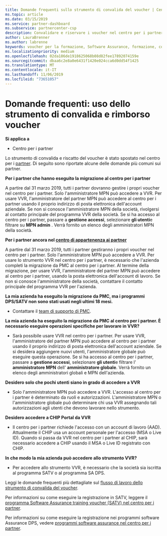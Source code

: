 ```yaml
---
title: Domande frequenti sullo strumento di convalida del voucher | Centro per i partner
ms.topic: article
ms.date: 03/15/2019
ms.service: partner-dashboard
ms.subservice: partnercenter-csp
description: Convalidare e riservare i voucher nel centro per i partner
author: LauraBrenner
ms.author: labrenne
keywords: voucher per la formazione, Software Assurance, formazione, convalidare i voucher, riservare un voucher
ms.localizationpriority: medium
ms.openlocfilehash: 02da186de1918625068b08d82fee17892074159e
ms.sourcegitcommit: dbaa6c2e8a0e6431f1420e024cca6d0dd54f1425
ms.translationtype: MT
ms.contentlocale: it-IT
ms.lasthandoff: 11/06/2019
ms.locfileid: "73651057"
---
```

# <a name="faq-using-the-voucher-validation-and-redemption-tool"></a>Domande frequenti: uso dello strumento di convalida e rimborso voucher 

**Si applica a**

- Centro per i partner

Lo strumento di convalida e riscatto del voucher è stato spostato nel centro per i [partner](https://partner.microsoft.com/pcv/dashboard/overview). Di seguito sono riportate alcune delle domande più comuni sui partner. 

**Per i partner che hanno eseguito la migrazione al centro per i partner**

 A partire dal 31 marzo 2019, tutti i partner dovranno gestire i propri voucher nel centro per i partner. Solo l'amministratore MPN può accedere a VVR. Per usare VVR, l'amministratore del partner MPN può accedere al centro per i partner usando il proprio indirizzo di posta elettronica dell'account aziendale. Se non si conosce l'amministratore MPN della società, rivolgersi al contatto principale del programma VVR della società.  Se si ha accesso al centro per i partner, passare a **gestione accessi**, selezionare **gli utenti**e filtrare su **MPN admin** . Verrà fornito un elenco degli amministratori MPN della società.  

**Per i partner ancora nel [centro di appartenenza ai partner](https://partner.microsoft.com/)**

A partire dal 31 marzo 2019, tutti i partner gestiranno i propri voucher nel centro per i partner. Solo l'amministratore MPN può accedere a VVR. Per usare lo strumento VVR nel centro per i partner, è necessario che l'azienda completi la migrazione da PMC al centro per i partner. Al termine della migrazione, per usare VVR, l'amministratore del partner MPN può accedere al centro per i partner, usando la posta elettronica dell'account di lavoro. Se non si conosce l'amministratore della società, contattare il contatto principale del programma VVR per l'azienda.  


**La mia azienda ha eseguito la migrazione da PMC, ma i programmi DPS/SATV non sono stati usati negli ultimi 18 mesi.**

- Contattare il [team di supporto di PMC](mailto:proghelp@microsoft.com). 


**La mia azienda ha eseguito la migrazione da PMC al centro per i partner. È necessario eseguire operazioni specifiche per lavorare in VVR?** 

- Sarà possibile usare VVR nel centro per i partner.  Per usare VVR, l'amministratore del partner MPN può accedere al centro per i partner usando il proprio indirizzo di posta elettronica dell'account aziendale. Se si desidera aggiungere nuovi utenti, l'amministratore globale può eseguire questa operazione. Se si ha accesso al centro per i partner, passare a **gestione accessi**, selezionare **gli utenti**e filtrare l' **amministratore MPN** dell' **amministratore globale**. Verrà fornito un elenco degli amministratori globali e MPN dell'azienda.  

**Desidero solo che pochi utenti siano in grado di accedere a VVR**

- Solo l'amministratore MPN può accedere a VVR. L'accesso al centro per i partner è determinato da ruoli e autorizzazioni. L'amministratore MPN o l'amministratore globale può determinare chi usa VVR assegnando tali autorizzazioni agli utenti che devono lavorare nello strumento.

**Desidero accedere a CHIP Portal da VVR**

- Il centro per i partner richiede l'accesso con un account di lavoro (AAD).  Attualmente il CHIP usa un account personale per l'accesso (MSA o Live ID).  Quando si passa da VVR nel centro per i partner al CHIP, sarà necessario accedere a CHIP usando il MSA o Live ID registrato con CHIP.

**In che modo la mia azienda può accedere allo strumento VVR?**

- Per accedere allo strumento VVR, è necessario che la società sia iscritta al programma SATV o al programma SA DPS.

Leggi le domande frequenti più dettagliate sul [flusso di lavoro dello strumento di convalida del voucher](https://query.prod.cms.rt.microsoft.com/cms/api/am/binary/RE3kz5o).

Per informazioni su come eseguire la registrazione in SATV, leggere il [programma Software Assurance training voucher (SATV) nel centro per i partner](software-assurance-satv.md).

Per informazioni su come eseguire la registrazione nei programmi software Assurance DPS, vedere [programmi software assurance nel centro per i partner](software-assurance-dps.md).
